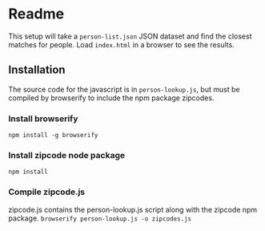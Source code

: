 # Readme

This setup will take a `person-list.json` JSON dataset and find the closest matches for people.
Load `index.html` in a browser to see the results.

## Installation
The source code for the javascript is in `person-lookup.js`, but must be compiled by browserify to include the npm package zipcodes.

### Install browserify
`npm install -g browserify`

### Install zipcode node package
`npm install`

### Compile zipcode.js
zipcode.js contains the person-lookup.js script along with the zipcode npm package.
`browserify person-lookup.js -o zipcodes.js`
